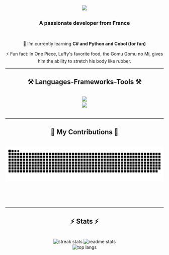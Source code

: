<h1 align="center">
    <img src="https://readme-typing-svg.herokuapp.com?font=Fira+Code&weight=500&size=30&pause=1000&color=FFFFFF&center=true&random=false&width=435&lines=Welcome+%F0%9F%91%8B;I'm+Kamion" />
</h1>

<h3 align="center">A passionate developer from France</h3>

<br/>

<div align="center">

 🌱 I’m currently learning **C# and Python and Cobol (for fun)**

⚡ Fun fact: In One Piece, Luffy's favorite food, the Gomu Gomu no Mi, gives him the ability to stretch his body like rubber.
 </div>
 

 <hr/>
 
<h2 align="center">⚒️ Languages-Frameworks-Tools ⚒️</h2>
<br/>
<div align="center">
  <img src="https://skillicons.dev/icons?i=html,css,js,lua,python,c,php,powershell"/>
  <br>
  <img src="https://skillicons.dev/icons?i=discord,bots,vscode,github,nodejs,firebase,mongodb,mysql"/>
  <br>
</div>

<br/>
<hr/>

<div align="center">
  <h2>🐍 My Contributions 🐍</h2>
  <br>
  <img alt="snake eating my contributions" src="https://github.com/Kamionn/Kamionn/blob/main/workflows/games_snake.svg" />
  
  <br/><br/><br/>
</div>

<hr/>

<h2 align="center">⚡ Stats ⚡</h2>
<br>
<div align="center">

  <img width=390 src="https://github-readme-stats.vercel.app/api?username=Kamionn&show_icons=true&theme=gotham&include_all_commits=true&count_private=true" alt="streak stats"/>
  <img width=390 src="https://github-readme-stats.vercel.app/api?username=Kamionn&count_private=true&show_icons=true&theme=gotham&rank_icon=github&border_radius=10" alt="readme stats" />
  <br/>
  <img width=325 align="center" src="https://github-readme-stats.vercel.app/api/top-langs/?username=Kamionn&hide=HTML&langs_count=8&layout=compact&theme=gotham&border_radius=10&size_weight=0.5&count_weight=0.5&exclude_repo=github-readme-stats" alt="top langs" />
</div>
